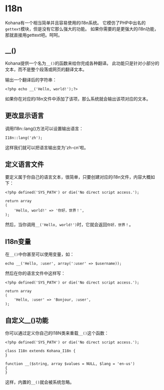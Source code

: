 # I18n

Kohana有一个相当简单并且容易使用的i18n系统。
它模仿了PHP中出名的`gettext`模块，但是没有它那么强大的功能。
如果你需要的是更强大的i18n功能，那就直接用gettext吧。呵呵。

## __()

Kohana提供一个名为`__()`的函数来给你完成各种翻译。
此功能只是针对小部分的文本，而不是整个段落或网页的翻译文本。

输出一个翻译后的字符串：

	<?php echo __('Hello, world!');?>

如果你在对应的i18n文件中添加了该项，那么系统就会输出该项对应的文本。

## 更改显示语言

调用I18n::lang()方法可以设置输出语言：

	I18n::lang('zh');

这样我们就可以把语言输出变为'zh-cn'啦。

## 定义语言文件

要定义属于你自己的语言文本，很简单，只要创建对应的i18n文件，内容大概如下：

	<?php defined('SYS_PATH') or die('No direct script access.');

	return array
	(
		'Hello, world!' => '你好，世界！',
	);

然后，当你调用`__('Hello, world!')`时，它就会返回`你好，世界！`。

## I18n变量

在`__()`中你甚至可以使用变量，如：

	echo __('Hello, :user', array(':user' => $username));

然后在你的语言文件中这样写：

	<?php defined('SYS_PATH') or die('No direct script access.');
	
	return array
	(
		'Hello, :user' => 'Bonjour, :user',
	);

## 自定义__()功能

你可以通过定义你自己的I18N类来重载`__()`这个函数：

	<?php defined('SYS_PATH') or die('No direct script access.');

	class I18n extends Kohana_I18n {
	}
	
	function __($string, array $values = NULL, $lang = 'en-us')
	{
	}

这样，内置的`__()`就会被系统忽略。
